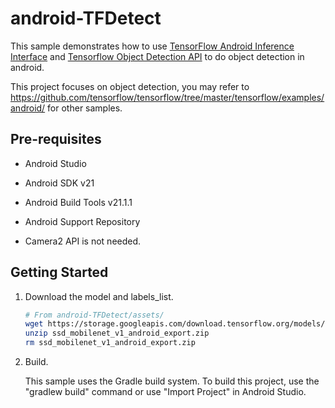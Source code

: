# android-TFDetect

This sample demonstrates how to use [TensorFlow Android Inference Interface](https://github.com/tensorflow/tensorflow/blob/master/tensorflow/contrib/android) and [Tensorflow Object Detection API](https://github.com/tensorflow/models/tree/master/object_detection/) to do object detection in android.

This project focuses on object detection, you may refer to https://github.com/tensorflow/tensorflow/tree/master/tensorflow/examples/android/ for other samples.


## Pre-requisites

- Android Studio

- Android SDK v21

- Android Build Tools v21.1.1

- Android Support Repository

- Camera2 API is not needed.

## Getting Started

1. Download the model and labels_list.

    ```bash
    # From android-TFDetect/assets/
    wget https://storage.googleapis.com/download.tensorflow.org/models/object_detection/ssd_mobilenet_v1_android_export.zip
    unzip ssd_mobilenet_v1_android_export.zip
    rm ssd_mobilenet_v1_android_export.zip
    ```

2. Build.

    This sample uses the Gradle build system. To build this project, use the "gradlew build" command or use "Import Project" in Android Studio.
